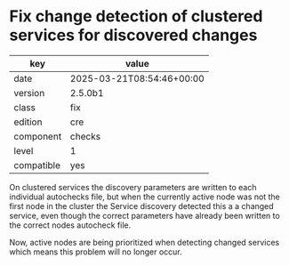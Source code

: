 [//]: # (werk v2)
# Fix change detection of clustered services for discovered changes

key        | value
---------- | ---
date       | 2025-03-21T08:54:46+00:00
version    | 2.5.0b1
class      | fix
edition    | cre
component  | checks
level      | 1
compatible | yes

On clustered services the discovery parameters are written to each individual autochecks
file, but when the currently active node was not the first node in the cluster the
Service discovery detected this a a changed service, even though the correct parameters
have already been written to the correct nodes autocheck file.

Now, active nodes are being prioritized when detecting changed services which means this
problem will no longer occur.
